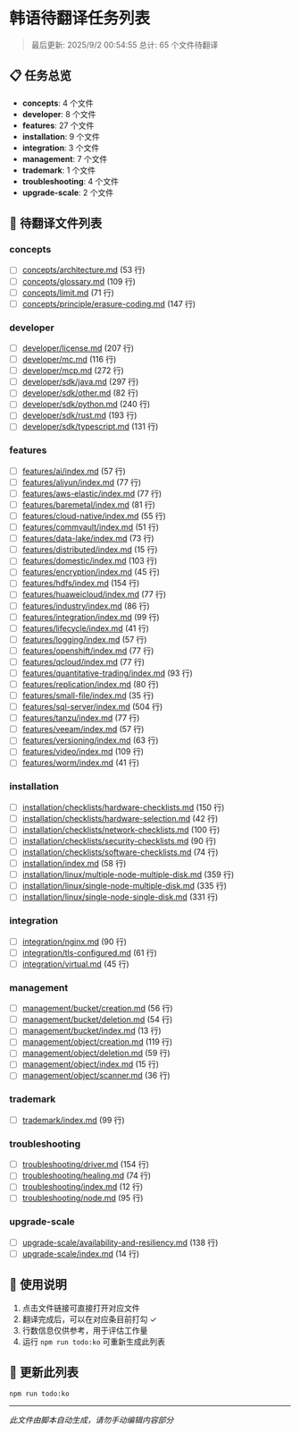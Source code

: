 # 韩语待翻译任务列表

> 最后更新: 2025/9/2 00:54:55
> 总计: 65 个文件待翻译

## 📋 任务总览

- **concepts**: 4 个文件
- **developer**: 8 个文件
- **features**: 27 个文件
- **installation**: 9 个文件
- **integration**: 3 个文件
- **management**: 7 个文件
- **trademark**: 1 个文件
- **troubleshooting**: 4 个文件
- **upgrade-scale**: 2 个文件

## 📝 待翻译文件列表

### concepts

- [ ] [concepts/architecture.md](./concepts/architecture.md) (53 行)
- [ ] [concepts/glossary.md](./concepts/glossary.md) (109 行)
- [ ] [concepts/limit.md](./concepts/limit.md) (71 行)
- [ ] [concepts/principle/erasure-coding.md](./concepts/principle/erasure-coding.md) (147 行)

### developer

- [ ] [developer/license.md](./developer/license.md) (207 行)
- [ ] [developer/mc.md](./developer/mc.md) (116 行)
- [ ] [developer/mcp.md](./developer/mcp.md) (272 行)
- [ ] [developer/sdk/java.md](./developer/sdk/java.md) (297 行)
- [ ] [developer/sdk/other.md](./developer/sdk/other.md) (82 行)
- [ ] [developer/sdk/python.md](./developer/sdk/python.md) (240 行)
- [ ] [developer/sdk/rust.md](./developer/sdk/rust.md) (193 行)
- [ ] [developer/sdk/typescript.md](./developer/sdk/typescript.md) (131 行)

### features

- [ ] [features/ai/index.md](./features/ai/index.md) (57 行)
- [ ] [features/aliyun/index.md](./features/aliyun/index.md) (77 行)
- [ ] [features/aws-elastic/index.md](./features/aws-elastic/index.md) (77 行)
- [ ] [features/baremetal/index.md](./features/baremetal/index.md) (81 行)
- [ ] [features/cloud-native/index.md](./features/cloud-native/index.md) (55 行)
- [ ] [features/commvault/index.md](./features/commvault/index.md) (51 行)
- [ ] [features/data-lake/index.md](./features/data-lake/index.md) (73 行)
- [ ] [features/distributed/index.md](./features/distributed/index.md) (15 行)
- [ ] [features/domestic/index.md](./features/domestic/index.md) (103 行)
- [ ] [features/encryption/index.md](./features/encryption/index.md) (45 行)
- [ ] [features/hdfs/index.md](./features/hdfs/index.md) (154 行)
- [ ] [features/huaweicloud/index.md](./features/huaweicloud/index.md) (77 行)
- [ ] [features/industry/index.md](./features/industry/index.md) (86 行)
- [ ] [features/integration/index.md](./features/integration/index.md) (99 行)
- [ ] [features/lifecycle/index.md](./features/lifecycle/index.md) (41 行)
- [ ] [features/logging/index.md](./features/logging/index.md) (57 行)
- [ ] [features/openshift/index.md](./features/openshift/index.md) (77 行)
- [ ] [features/qcloud/index.md](./features/qcloud/index.md) (77 行)
- [ ] [features/quantitative-trading/index.md](./features/quantitative-trading/index.md) (93 行)
- [ ] [features/replication/index.md](./features/replication/index.md) (80 行)
- [ ] [features/small-file/index.md](./features/small-file/index.md) (35 行)
- [ ] [features/sql-server/index.md](./features/sql-server/index.md) (504 行)
- [ ] [features/tanzu/index.md](./features/tanzu/index.md) (77 行)
- [ ] [features/veeam/index.md](./features/veeam/index.md) (57 行)
- [ ] [features/versioning/index.md](./features/versioning/index.md) (63 行)
- [ ] [features/video/index.md](./features/video/index.md) (109 行)
- [ ] [features/worm/index.md](./features/worm/index.md) (41 行)

### installation

- [ ] [installation/checklists/hardware-checklists.md](./installation/checklists/hardware-checklists.md) (150 行)
- [ ] [installation/checklists/hardware-selection.md](./installation/checklists/hardware-selection.md) (42 行)
- [ ] [installation/checklists/network-checklists.md](./installation/checklists/network-checklists.md) (100 行)
- [ ] [installation/checklists/security-checklists.md](./installation/checklists/security-checklists.md) (90 行)
- [ ] [installation/checklists/software-checklists.md](./installation/checklists/software-checklists.md) (74 行)
- [ ] [installation/index.md](./installation/index.md) (58 行)
- [ ] [installation/linux/multiple-node-multiple-disk.md](./installation/linux/multiple-node-multiple-disk.md) (359 行)
- [ ] [installation/linux/single-node-multiple-disk.md](./installation/linux/single-node-multiple-disk.md) (335 行)
- [ ] [installation/linux/single-node-single-disk.md](./installation/linux/single-node-single-disk.md) (331 行)

### integration

- [ ] [integration/nginx.md](./integration/nginx.md) (90 行)
- [ ] [integration/tls-configured.md](./integration/tls-configured.md) (61 行)
- [ ] [integration/virtual.md](./integration/virtual.md) (45 行)

### management

- [ ] [management/bucket/creation.md](./management/bucket/creation.md) (56 行)
- [ ] [management/bucket/deletion.md](./management/bucket/deletion.md) (54 行)
- [ ] [management/bucket/index.md](./management/bucket/index.md) (13 行)
- [ ] [management/object/creation.md](./management/object/creation.md) (119 行)
- [ ] [management/object/deletion.md](./management/object/deletion.md) (59 行)
- [ ] [management/object/index.md](./management/object/index.md) (15 行)
- [ ] [management/object/scanner.md](./management/object/scanner.md) (36 行)

### trademark

- [ ] [trademark/index.md](./trademark/index.md) (99 行)

### troubleshooting

- [ ] [troubleshooting/driver.md](./troubleshooting/driver.md) (154 行)
- [ ] [troubleshooting/healing.md](./troubleshooting/healing.md) (74 行)
- [ ] [troubleshooting/index.md](./troubleshooting/index.md) (12 行)
- [ ] [troubleshooting/node.md](./troubleshooting/node.md) (95 行)

### upgrade-scale

- [ ] [upgrade-scale/availability-and-resiliency.md](./upgrade-scale/availability-and-resiliency.md) (138 行)
- [ ] [upgrade-scale/index.md](./upgrade-scale/index.md) (14 行)

## 📖 使用说明

1. 点击文件链接可直接打开对应文件
2. 翻译完成后，可以在对应条目前打勾 ✓
3. 行数信息仅供参考，用于评估工作量
4. 运行 `npm run todo:ko` 可重新生成此列表

## 🔄 更新此列表

```bash
npm run todo:ko
```

---

*此文件由脚本自动生成，请勿手动编辑内容部分*
